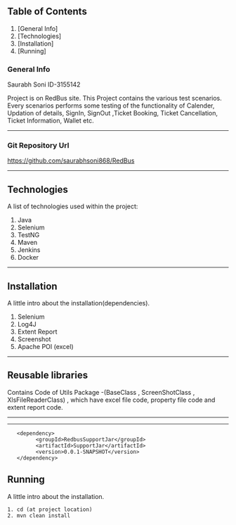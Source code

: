 ## Table of Contents
1. [General Info]
2. [Technologies]
3. [Installation]
4. [Running]


### General Info

Saurabh Soni ID-3155142

Project is on RedBus site. This Project contains the various test scenarios. Every scenarios performs some testing of the functionality of Calender, Updation of details, SignIn, SignOut ,Ticket Booking, Ticket Cancellation, Ticket Information, Wallet etc.
***

### Git Repository Url

https://github.com/saurabhsoni868/RedBus

***


## Technologies

A list of technologies used within the project:
1. Java
2. Selenium
3. TestNG
4. Maven
5. Jenkins
6. Docker
***


## Installation

A little intro about the installation(dependencies). 

1. Selenium
2. Log4J
3. Extent Report
4. Screenshot
5. Apache POI (excel)
***




## Reusable  libraries
 Contains Code of Utils Package -(BaseClass , ScreenShotClass , XlsFileReaderClass) , 
   which have excel file code, property file code and extent report code.
 
*** 
*** 
  <!-- Reusable LIberary contains Common Utils Package Code -->
	   <dependency>
		     <groupId>RedbusSupportJar</groupId>
             <artifactId>SupportJar</artifactId>
             <version>0.0.1-SNAPSHOT</version>
   	   </dependency>
		
## Running

A little intro about the installation. 
```
1. cd (at project location)
2. mvn clean install 
```

